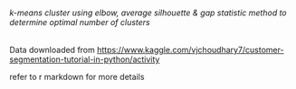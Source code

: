###### k-means cluster using elbow, average silhouette & gap statistic method to determine optimal number of clusters

Data downloaded from https://www.kaggle.com/vjchoudhary7/customer-segmentation-tutorial-in-python/activity

refer to r markdown for more details

